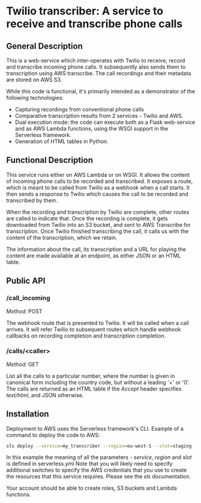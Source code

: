 # Twilio transcriber: A service to receive and transcribe phone calls

## General Description

This is a web-service which inter-operates with Twilio to receive, record and transcribe incoming phone calls.
It subsequently also sends them to transcription using AWS transcribe. The call recordings and their metadata are stored on
AWS S3.

While this code is functional, it's primarily intended as a demonstrator of the following technologies:

* Capturing recordings from conventional phone calls
* Comparative transcription results from 2 services - Twilio and AWS.
* Dual execution mode: the code can execute both as a Flask web-service and as
AWS Lambda functions, using the WSGI support in the Serverless framework.
* Generation of HTML tables in Python.

## Functional Description

This service runs either on AWS Lambda or on WSGI. It allows the content of incoming phone calls to be recorded and transcribed.
It exposes a route, which is meant to be called from Twilio as a webhook when a call starts. It then sends a response to Twilio which
causes the call to be recorded and transcribed by them.

When the recording and transcription by Twilio are complete, other routes are called to indicate that.
Once the recording is complete, it gets downloaded from Twilio into an S3 bucket, and sent to AWS Transcribe for transcription.
Once Twilio finished transcribing the call, it calls us with the content of the transcription, which we retain.

The information about the call, its transcription and a URL for playing the content are made available at
an endpoint, as either JSON or an HTML table.

## Public API

### /call_incoming
_Method:_ POST

The webhook route that is presented to Twilio. It will be called when a call arrives.
It will refer Twilio to subsequent routes which handle webhook callbacks on recording completion
and transcription completion.

### /calls/\<caller\>
_Method:_ GET

List all the calls to a particular number, where the number is given in canonical form including
the country code, but without a leading '+' or '0'. The calls are returned as an HTML table
if the _Accept_ header specifies _text/html_, and JSON otherwise.

## Installation

Deployment to AWS uses the Serverless framework's CLI.
Example of a command to deploy the code to AWS:

```bash
sls deploy --service=my_transcriber --region=eu-west-1 --slot=staging
```

In this example the meaning of all the parameters - _service_, _region_ and _slot_ is defined in serverless.yml
Note that you will likely need to specify additional switches to specify the AWS credentials that you use
to create the resources that this service requires. Please see the _sls_ documentation.

Your account should be able to create roles, S3 buckets and Lambda functions.
